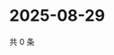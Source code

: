 # 2025-08-29

共 0 条

<!-- BEGIN ZHIHUQUESTIONS -->
<!-- 最后更新时间 Fri Aug 29 2025 02:15:50 GMT+0800 (China Standard Time) -->

<!-- END ZHIHUQUESTIONS -->
